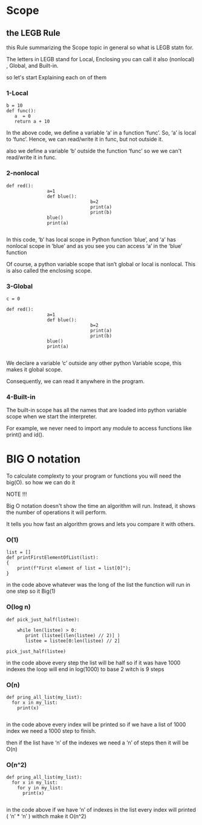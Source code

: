 # Scope


## the LEGB Rule
 this Rule summarizing the Scope topic in general so what is LEGB statn for.
 
 The letters in LEGB stand for Local, Enclosing you can call it also (nonlocal) , Global, and Built-in.
 
 so let's start Explaining each on of them 
 
 ### 1-Local
 ```
 b = 10
 def func():
    a  = 0
    return a + 10
 ```
 
 In the above code, we define a variable ‘a’ in a function ‘func’. So, ‘a’ is local to ‘func’. Hence, we can read/write it in func, but not outside it.
 
 also we define a variable ‘b’ outside the function ‘func’ so we we can't read/write it in func.
 
 
 
 ### 2-nonlocal
 
 ```
 def red():
                a=1
                def blue():
                                b=2
                                print(a)
                                print(b)
                blue()
                print(a)
                
 ```


In this code, ‘b’ has local scope in Python function ‘blue’, and ‘a’ has nonlocal scope in ‘blue’ and as you see you can access ‘a’ in the ‘blue’ function

Of course, a python variable scope that isn’t global or local is nonlocal. This is also called the enclosing scope.



### 3-Global

 ```
 c = 0
 
 def red():
                a=1
                def blue():
                                b=2
                                print(a)
                                print(b)
                blue()
                print(a)
                
 ```

We declare a variable ‘c’ outside any other python Variable scope, this makes it global scope.

Consequently, we can read it anywhere in the program.


### 4-Built-in 

The built-in scope has all the names that are loaded into python variable scope when we start the interpreter.

For example, we never need to import any module to access functions like print() and id().



# BIG O notation

To calculate complexty to your program or functions you will need the big(O). so how we can do it

 NOTE !!!
 
 Big O notation doesn't show the time an algorithm will run. Instead, it shows the number of operations it will perform. 
 
 It tells you how fast an algorithm grows and  lets you compare it with others.

### O(1)

```
list = []
def printFirstElementOfList(list):
{
    print(f"First element of list = list[0]");
}

```
in the code above whatever was the long of the list the function will run in one step so it Big(1)



### O(log n)

```
def pick_just_half(listee):

    while len(listee) > 0:
       print (listee[(len(listee) // 2)] )
       listee = listee[0:len(listee) // 2]

pick_just_half(listee)

```
in the code above every step the list will be half so if it was have 1000 indexes the loop will end in  log(1000) to base 2 witch is 9 steps


### O(n)

```
def pring_all_list(my_list):
  for x in my_list:
    print(x)
    
```
in the code above every index will be printed so if we have a list of 1000 index we need a 1000 step to finish.

then if the  list have ‘n’ of the indexes we need a ‘n’ of steps then it will be O(n) 



### O(n^2)

```
def pring_all_list(my_list):
  for x in my_list:
    for y in my_list:
      print(x)
    
```
in the code above  if we have ‘n’ of indexes in the list every index will printed ( ‘n’ * ‘n’ ) withch make it O(n^2)






